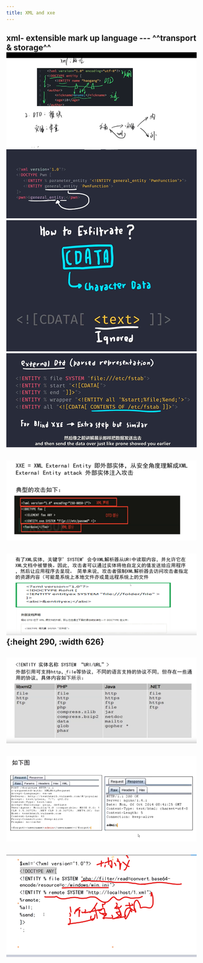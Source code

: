```yaml
---
title: XML and xxe
---
```


## xml- extensible mark up language  --- ^^transport & storage^^ ![image.png](/assets/pages_XML_and_xxe_1614486958514_0.png) ![image.png](/assets/pages_XML_and_xxe_1614486441087_0.png) ![image.png](/assets/pages_XML_and_xxe_1614486602255_0.png) ![image.png](/assets/pages_XML_and_xxe_1614486636941_0.png)
## ![image.png](/assets/pages_xml_1614145730372_0.png)
## ![image.png](/assets/pages_xml_1614145743839_0.png){:height 290, :width 626}
## ![image.png](/assets/pages_XML_and_xxe_1614145878430_0.png)
## ![image.png](/assets/pages_XML_and_xxe_1614145896800_0.png)
## ![image.png](/assets/pages_XML_and_xxe_1614146028929_0.png)
##
##
##
##
##
##
##
##
##
##
